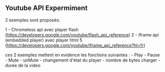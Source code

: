 Youtube API Expermiment
-----------------------

2 exemples sont proposés:

1 - Chromeless api avec player flash (https://developers.google.com/youtube/flash_api_reference)
2 - Iframe api (embedded player) avec player html 5 (https://developers.google.com/youtube/iframe_api_reference?hl=fr)

ces 2 exemples mettent en evidence les fonctions suivantes :
    - Play
    - Pause
    - Mute
    - unMute
    - changement d'état du player
    - nombre de bytes charger
    - duree de la video